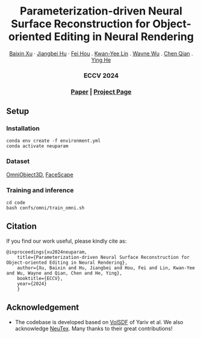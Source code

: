 <h1 align="center">Parameterization-driven Neural Surface Reconstruction for Object-oriented Editing in Neural Rendering
</h1>
  <p align="center">
    <a href="https://xubaixinxbx.github.io/">Baixin Xu</a>
    ·
    <a href="https://scholar.google.com.hk/citations?user=6TG39EcAAAAJ&hl">Jiangbei Hu</a>
    ·
    <a href="https://lcs.ios.ac.cn/~houf/">Fei Hou</a>
    .
    <a href="https://kwanyeelin.github.io/">Kwan-Yee Lin</a>
    .
    <a href="https://wywu.github.io/">Wayne Wu</a>
    .
    <a href="https://scholar.google.com/citations?user=AerkT0YAAAAJ&hl=en">Chen Qian</a>
    .
    <a href="https://personal.ntu.edu.sg/yhe/">Ying He</a>
  </p>
  <h3 align="center">ECCV 2024</h3>
  <h3 align="center"><a href="https://arxiv.org/abs/2310.05524">Paper</a> | <a href="https://xubaixinxbx.github.io/neuparam/">Project Page</a></h3>
  <div align="center"></div>
</p>

## Setup
### Installation

```
conda env create -f environment.yml
conda activate neuparam
```

### Dataset
[OmniObject3D](https://omniobject3d.github.io/), [FaceScape](https://facescape.nju.edu.cn/)

### Training and inference

```
cd code
bash confs/omni/train_omni.sh
```
## Citation

If you find our work useful, please kindly cite as:
```
@inproceedings{xu2024neuparam,
    title={Parameterization-driven Neural Surface Reconstruction for Object-oriented Editing in Neural Rendering},
    author={Xu, Baixin and Hu, Jiangbei and Hou, Fei and Lin, Kwan-Yee and Wu, Wayne and Qian, Chen and He, Ying},
    booktitle={ECCV},
    year={2024}
    }
```

## Acknowledgement
* The codebase is developed based on [VolSDF](https://github.com/lioryariv/volsdf) of Yariv et al. We also acknowledge [NeuTex](https://github.com/fbxiang/NeuTex). Many thanks to their great contributions!